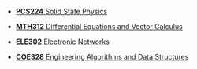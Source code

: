 * [**PCS224** Solid State Physics](https://drive.google.com/drive/folders/1fbuvJ2OzbYCaQcRKkNcWf6e-37evOWxH)

* [**MTH312** Differential Equations and Vector Calculus](https://drive.google.com/drive/folders/1zLpoSLXQ6wbGE6bsbmTsks_fDEtNSbZU)

* [**ELE302** Electronic Networks](https://drive.google.com/drive/folders/1V7XAbBDBcdMsjrvYwnu1dbPXtfpbimEp)

* [**COE328** Engineering Algorithms and Data Structures](https://drive.google.com/drive/folders/19LmBonwIsPpFOl8e-4LEyu9p8quQBDyf)
